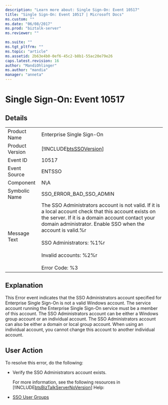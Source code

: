 ```yaml
---
description: "Learn more about: Single Sign-On: Event 10517"
title: "Single Sign-On: Event 10517 | Microsoft Docs"
ms.custom: ""
ms.date: "06/08/2017"
ms.prod: "biztalk-server"
ms.reviewer: ""

ms.suite: ""
ms.tgt_pltfrm: ""
ms.topic: "article"
ms.assetid: 2b63e4b0-0ef6-45c2-b8b1-55ac20e79e26
caps.latest.revision: 16
author: "MandiOhlinger"
ms.author: "mandia"
manager: "anneta"
---
```

# Single Sign-On: Event 10517
## Details  

|                 |                                                                                                                                                                                                                                                                                                                             |
|-----------------|-----------------------------------------------------------------------------------------------------------------------------------------------------------------------------------------------------------------------------------------------------------------------------------------------------------------------------|
|  Product Name   |                                                                                                                                                  Enterprise Single Sign-On                                                                                                                                                  |
| Product Version |                                                                                                                                 [!INCLUDE[btsSSOVersion](../includes/btsssoversion-md.md)]                                                                                                                                  |
|    Event ID     |                                                                                                                                                            10517                                                                                                                                                            |
|  Event Source   |                                                                                                                                                           ENTSSO                                                                                                                                                            |
|    Component    |                                                                                                                                                             N\A                                                                                                                                                             |
|  Symbolic Name  |                                                                                                                                                   SSO_ERROR_BAD_SSO_ADMIN                                                                                                                                                   |
|  Message Text   | The SSO Administrators account is not valid. If it is a local account check that this account exists on the server. If it is a domain account contact your domain administrator. Enable SSO when the account is valid.%r<br /><br /> SSO Administrators: %1%r<br /><br /> Invalid accounts: %2%r<br /><br /> Error Code: %3 |

## Explanation  
 This Error event indicates that the SSO Administrators account specified for Enterprise Single Sign-On is not a valid Windows account. The service account running the Enterprise Single Sign-On service must be a member of this account. The SSO Administrators account can be either a Windows group account or an individual account. The SSO Administrators account can also be either a domain or local group account. When using an individual account, you cannot change this account to another individual account.  

## User Action  
 To resolve this error, do the following:  

- Verify the SSO Administrators account exists.  

  For more information, see the following resources in [!INCLUDE[btsBizTalkServerNoVersion](../includes/btsbiztalkservernoversion-md.md)] Help:  

- [SSO User Groups](../core/sso-user-groups.md)
